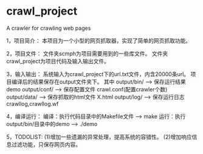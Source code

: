 # crawl_project
A crawler for crawling web pages

1，项目简介：
本项目为一个小型的网页抓取器，实现了简单的网页抓取功能。

2，项目文件：
文件夹scmph为项目需要用到的一些库文件。
文件夹crawl_project为项目代码及输入输出文件。

3，输入输出：
系统输入为crawl_project下的url.txt文件，内含20000条url。
项目编译后的结果保存在output文件夹下。
其中
    output/bin/  --> 保存运行结果 demo
    output/conf/ --> 保存配置文件 crawl.conf(配置crawler个数)
    output/data/ --> 保存抓取的html文件 X.html
    output/log/  --> 保存运行日志 crawllog,crawllog.wf

4，编译运行：
编译：执行代码目录中的Makefile文件 --> make
运行：执行 output/bin/目录中的demo --> ./demo

5，TODOLIST:
(1)增加一些遗漏的异常处理，提高系统的容错性。
(2)增加响应信息过滤功能，只保存网页内容。
